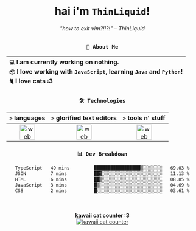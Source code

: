 <div align="center">
  
  # hai i'm `ThinLiquid`!
  ###### "how to exit vim?!!?!" – ThinLiquid
  
  ### `👤 About Me`

  | `💻`  I am currently working on __nothing__.<br/>`📦`  I love working with `JavaScript`, learning `Java` and `Python`!</br>`🐈`  I love cats :3 |
  |:---|

  
  ### `🛠️ Technologies`
  
  | `>` **languages**  | `>` **glorified text editors** | `>` **tools n' stuff** |
  |:------------------:|:------------------------------:|:----------------------:|
  | <img src="https://skillicons.dev/icons?i=ts,js,react,python,java" alt="web dev" height="40"/> | <img src="https://skillicons.dev/icons?i=vscode,eclipse,idea" alt="web dev" height="40"/> | <img src="https://skillicons.dev/icons?i=bash,git,photoshop" alt="web dev" height="40"/> |
  
  ### `📊 Dev Breakdown`
  
  <!--START_SECTION:waka-->

```txt
TypeScript   49 mins         █████████████████▒░░░░░░░   69.03 %
JSON         7 mins          ██▓░░░░░░░░░░░░░░░░░░░░░░   11.13 %
HTML         6 mins          ██▒░░░░░░░░░░░░░░░░░░░░░░   08.85 %
JavaScript   3 mins          █▒░░░░░░░░░░░░░░░░░░░░░░░   04.69 %
CSS          2 mins          █░░░░░░░░░░░░░░░░░░░░░░░░   03.61 %
```

<!--END_SECTION:waka-->
  
  <br/><br/>
  <b>kawaii cat counter :3</b><br/>
  [![kawaii cat counter](https://count.getloli.com/get/@ThinLiquid?theme=moebooru)](https://moe-counter.glitch.me)
</div>
